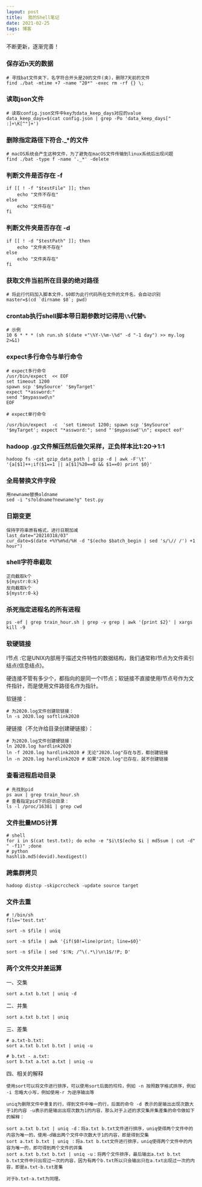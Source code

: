 ```yaml
---
layout: post
title:  我的Shell笔记
date: 2021-02-25
tags: 博客
---
```


不断更新，逐渐完善！

### 保存近n天的数据
	
	# 寻找bat文件夹下，名字符合开头是20的文件(夹)，删除7天前的文件
	find ./bat -mtime +7 -name "20*" -exec rm -rf {} \;

### 读取json文件
	# 读取config.json文件中key为data_keep_days对应的value
	data_keep_days=$(cat config.json | grep -Po 'data_keep_days[" :]+\K[^"]+')
	
### 删除指定路径下符合._*的文件

	# macOS系统会产生这种文件，为了避免在macOS文件传输到linux系统后出现问题
	find ./bat -type f -name '._*' -delete

### 判断文件是否存在 -f

	if [[ ! -f "$testFile" ]]; then
		echo "文件不存在"
	else
		echo "文件存在"
	fi
	
### 判断文件夹是否存在 -d

	if [[ ! -d "$testPath" ]]; then
		echo "文件夹不存在"
	else
		echo "文件夹存在"
	fi

### 获取文件当前所在目录的绝对路径
	
	# 将此行代码加入脚本文件，$0即为此行代码所在文件的文件名，会自动识别
	master=$(cd `dirname $0`; pwd)

### crontab执行shell脚本带日期参数时记得用`\%`代替`%`

	# 示例
	10 6 * * * (sh run.sh $(date +"\%Y-\%m-\%d" -d "-1 day") >> my.log 2>&1)
	
	
###  expect多行命令与单行命令

	# expect多行命令
	/usr/bin/expect  << EOF
	set timeout 1200
	spawn scp '$mySource' '$myTarget'
	expect "*assword:"
	send "$mypasswd\n"
	EOF
	
	# expect单行命令

	/usr/bin/expect  -c  'set timeout 1200; spawn scp '$mySource' '$myTarget'; expect "*assword:"; send "'$mypasswd'\n"; expect eof'
	
### hadoop .gz文件解压然后做欠采样，正负样本比1:20->1:1

	hadoop fs -cat gzip_data_path | gzip -d | awk -F'\t' '{a[$1]++;if($1==1 || a[$1]%20==0 && $1==0) print $0}'
	
### 全局替换文件字段
	
	用newname替换oldname
	sed -i "s?oldname?newname?g" test.py
	
### 日期变更
	保持字符串原有格式，进行日期加减
	last_date="20210318/03"
	cur_date=$(date +%Y%m%d/%H -d "$(echo $batch_begin | sed 's/\// /') +1 hour")
	
### shell字符串截取

	正向截取k个
	${mystr:0:k}
	反向截取k个
	${mystr:0-k}
	
### 杀死指定进程名的所有进程

	ps -ef | grep train_hour.sh | grep -v grep | awk '{print $2}' | xargs kill -9

### 软硬链接

I节点 :它是UNIX内部用于描述文件特性的数据结构，我们通常称I节点为文件索引结点(信息结点)。

硬连接不管有多少个，都指向的是同一个I节点；软链接不直接使用I节点号作为文件指针，而是使用文件路径名作为指针。

软链接：

	# 为2020.log文件创建软链接：
	ln -s 2020.log softlink2020
	
硬链接（不允许给目录创建硬链接）：

	# 为2020.log文件创建硬链接：
	ln 2020.log hardlink2020
	ln -f 2020.log hardlink2020 # 无论"2020.log"存在与否，都创建链接
	ln -n 2020.log hardlink2020 # 如果"2020.log"已存在，就不创建链接
	
### 查看进程启动目录
	# 先找到pid
	ps aux | grep train_hour.sh
	# 查看指定pid下的启动目录：
	ls -l /proc/16381 | grep cwd


### 文件批量MD5计算
	# shell
	for i in $(cat test.txt); do echo -e "$i\t$(echo $i | md5sum | cut -d" " -f1)" ;done
	# python
	hashlib.md5(devid).hexdigest()

### 跨集群拷贝
	hadoop distcp -skipcrccheck -update source target
	
### 文件去重
	# !/bin/sh
	file='test.txt'
	 
	sort -n $file | uniq
	 
	sort -n $file | awk '{if($0!=line)print; line=$0}'
	 
	sort -n $file | sed '$!N; /^\(.*\)\n\1$/!P; D'
	
### 两个文件交并差运算

一、交集

	sort a.txt b.txt | uniq -d

二、并集

	sort a.txt b.txt | uniq 

三、差集

	# a.txt-b.txt:
	sort a.txt b.txt b.txt | uniq -u
	
	# b.txt - a.txt:
	sort b.txt a.txt a.txt | uniq -u

四、相关的解释

	使用sort可以将文件进行排序，可以使用sort后面的玲玲，例如 -n 按照数字格式排序，例如 -i 忽略大小写，例如使用-r 为逆序输出等
	
	uniq为删除文件中重复的行，得到文件中唯一的行，后面的命令 -d 表示的是输出出现次数大于1的内容 -u表示的是输出出现次数为1的内容，那么对于上述的求交集并集差集的命令做如下的解释：
	
	sort a.txt b.txt | uniq -d：将a.txt b.txt文件进行排序，uniq使得两个文件中的内容为唯一的，使用-d输出两个文件中次数大于1的内容，即是得到交集
	sort a.txt b.txt | uniq ：将a.txt b.txt文件进行排序，uniq使得两个文件中的内容为唯一的，即可得到两个文件的并集
	sort a.txt b.txt b.txt | uniq -u：将两个文件排序，最后输出a.txt b.txt b.txt文件中只出现过一次的内容，因为有两个b.txt所以只会输出只在a.txt出现过一次的内容，即是a.txt-b.txt差集
	
	对于b.txt-a.txt为同理。